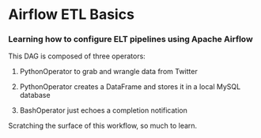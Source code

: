 # Airflow ETL Basics

### Learning how to configure ELT pipelines using Apache Airflow

This DAG is composed of three operators:

1. PythonOperator to grab and wrangle data from Twitter

2. PythonOperator creates a DataFrame and stores it in a local MySQL database

3. BashOperator just echoes a completion notification
  
Scratching the surface of this workflow, so much to learn.
